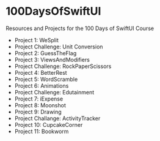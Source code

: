 # 100DaysOfSwiftUI
Resources and Projects for the 100 Days of SwiftUI Course

- Project 1: WeSplit
- Project Challenge: Unit Conversion
- Project 2: GuessTheFlag
- Project 3: ViewsAndModifiers
- Project Challenge: RockPaperScissors
- Project 4: BetterRest
- Project 5: WordScramble
- Project 6: Animations
- Project Challenge: Edutainment
- Project 7: iExpense
- Project 8: Moonshot
- Project 9: Drawing
- Project Challange: ActivityTracker
- Project 10: CupcakeCorner
- Project 11: Bookworm

